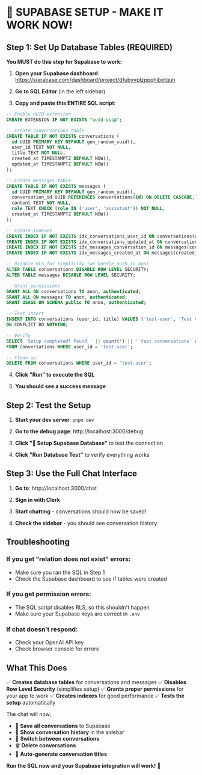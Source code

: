# 🚀 SUPABASE SETUP - MAKE IT WORK NOW!

## Step 1: Set Up Database Tables (REQUIRED)

**You MUST do this step for Supabase to work:**

1. **Open your Supabase dashboard**: https://supabase.com/dashboard/project/dfubyvplzppqhjbetquh

2. **Go to SQL Editor** (in the left sidebar)

3. **Copy and paste this ENTIRE SQL script**:

```sql
-- Enable UUID extension
CREATE EXTENSION IF NOT EXISTS "uuid-ossp";

-- Create conversations table
CREATE TABLE IF NOT EXISTS conversations (
  id UUID PRIMARY KEY DEFAULT gen_random_uuid(),
  user_id TEXT NOT NULL,
  title TEXT NOT NULL,
  created_at TIMESTAMPTZ DEFAULT NOW(),
  updated_at TIMESTAMPTZ DEFAULT NOW()
);

-- Create messages table
CREATE TABLE IF NOT EXISTS messages (
  id UUID PRIMARY KEY DEFAULT gen_random_uuid(),
  conversation_id UUID REFERENCES conversations(id) ON DELETE CASCADE,
  content TEXT NOT NULL,
  role TEXT CHECK (role IN ('user', 'assistant')) NOT NULL,
  created_at TIMESTAMPTZ DEFAULT NOW()
);

-- Create indexes
CREATE INDEX IF NOT EXISTS idx_conversations_user_id ON conversations(user_id);
CREATE INDEX IF NOT EXISTS idx_conversations_updated_at ON conversations(updated_at DESC);
CREATE INDEX IF NOT EXISTS idx_messages_conversation_id ON messages(conversation_id);
CREATE INDEX IF NOT EXISTS idx_messages_created_at ON messages(created_at);

-- Disable RLS for simplicity (we handle auth in app)
ALTER TABLE conversations DISABLE ROW LEVEL SECURITY;
ALTER TABLE messages DISABLE ROW LEVEL SECURITY;

-- Grant permissions
GRANT ALL ON conversations TO anon, authenticated;
GRANT ALL ON messages TO anon, authenticated;
GRANT USAGE ON SCHEMA public TO anon, authenticated;

-- Test insert
INSERT INTO conversations (user_id, title) VALUES ('test-user', 'Test Conversation') 
ON CONFLICT DO NOTHING;

-- Verify
SELECT 'Setup completed! Found ' || count(*) || ' test conversations' as result 
FROM conversations WHERE user_id = 'test-user';

-- Clean up
DELETE FROM conversations WHERE user_id = 'test-user';
```

4. **Click "Run" to execute the SQL**

5. **You should see a success message**

## Step 2: Test the Setup

1. **Start your dev server**: `pnpm dev`

2. **Go to the debug page**: http://localhost:3000/debug

3. **Click "🚀 Setup Supabase Database"** to test the connection

4. **Click "Run Database Test"** to verify everything works

## Step 3: Use the Full Chat Interface

1. **Go to**: http://localhost:3000/chat

2. **Sign in with Clerk**

3. **Start chatting** - conversations should now be saved!

4. **Check the sidebar** - you should see conversation history

## Troubleshooting

### If you get "relation does not exist" errors:
- Make sure you ran the SQL in Step 1
- Check the Supabase dashboard to see if tables were created

### If you get permission errors:
- The SQL script disables RLS, so this shouldn't happen
- Make sure your Supabase keys are correct in `.env`

### If chat doesn't respond:
- Check your OpenAI API key
- Check browser console for errors

## What This Does

✅ **Creates database tables** for conversations and messages
✅ **Disables Row Level Security** (simplifies setup)
✅ **Grants proper permissions** for your app to work
✅ **Creates indexes** for good performance
✅ **Tests the setup** automatically

The chat will now:
- 💾 **Save all conversations** to Supabase
- 📱 **Show conversation history** in the sidebar
- 🔄 **Switch between conversations**
- 🗑️ **Delete conversations**
- 📝 **Auto-generate conversation titles**

**Run the SQL now and your Supabase integration will work!** 🎉
